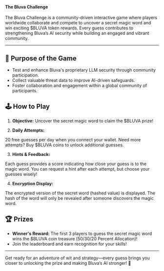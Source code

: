####  **The Bluva Challenge**

The Bluva Challenge is a community-driven interactive game where players worldwide collaborate and compete to uncover a secret magic word and win exciting $BLUVA token rewards. Every guess contributes to strengthening Bluva’s AI security while building an engaged and vibrant community.

---

## 🎯 **Purpose of the Game**

- Test and enhance Bluva's proprietary LLM security through community participation.
- Collect valuable threat data to improve AI-driven safeguards.
- Foster collaboration and engagement within a global community of participants.

## 🕹️ **How to Play**

1. **Objective:** 
Uncover the secret magic word to claim the $BLUVA prize!

2. **Daily Attempts:**  

20 free guesses per day when you connect your wallet.
Need more attempts? Buy $BLUVA coins to unlock additional guesses.

3. **Hints & Feedback:** 

Each guess provides a score indicating how close your guess is to the magic word.
You can request a hint after each attempt, but choose your guesses wisely!

4. **Encryption Display:**  

The encrypted version of the secret word (hashed value) is displayed.
The hash of the word will only be revealed after someone discovers the magic word.

## 🏆 **Prizes**

- **Winner's Reward:** The first 3 players to guess the secret magic word wins the $BLUVA coin treasure (50/30/20 Percent Allocation)!
- Join the leaderboard and earn recognition for your skills!

---
Get ready for an adventure of wit and strategy—every guess brings you closer to unlocking the prize and making Bluva’s AI stronger! 🎉
